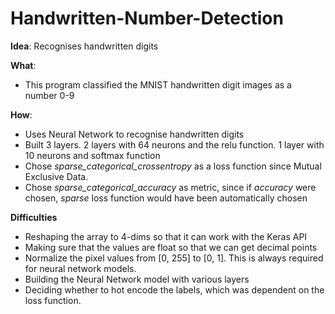 # Handwritten-Number-Detection

**Idea**: 
Recognises handwritten digits

**What**: 
- This program classified the MNIST handwritten digit images as a number 0-9

**How**:
- Uses Neural Network to recognise handwritten digits
- Built 3 layers. 2 layers with 64 neurons and the relu function. 1 layer with 10 neurons and softmax function
- Chose *sparse_categorical_crossentropy* as a loss function since Mutual Exclusive Data. 
- Chose *sparse_categorical_accuracy* as metric, since if *accuracy* were chosen, *sparse* loss function would have been 
  automatically chosen

**Difficulties**
- Reshaping the array to 4-dims so that it can work with the Keras API
- Making sure that the values are float so that we can get decimal points
- Normalize the pixel values from [0, 255] to [0, 1]. This is always required for neural network models.
- Building the Neural Network model with various layers
- Deciding whether to hot encode the labels, which was dependent on the loss function. 



